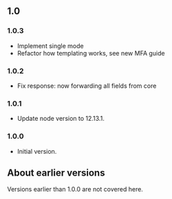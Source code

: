 ## 1.0

### 1.0.3

- Implement single mode
- Refactor how templating works, see new MFA guide

### 1.0.2

- Fix response: now forwarding all fields from core

### 1.0.1

- Update node version to 12.13.1.

### 1.0.0

- Initial version.

## About earlier versions

Versions earlier than 1.0.0 are not covered here.
